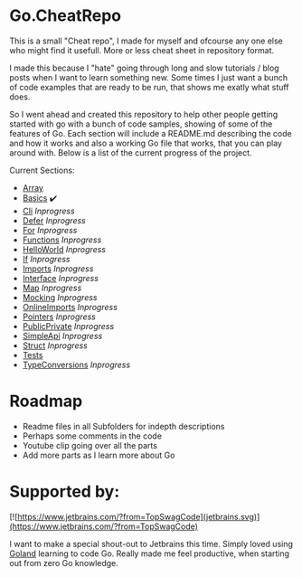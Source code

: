 # Go.CheatRepo

This is a small "Cheat repo", I made for myself and ofcourse any one else who might find it usefull. More or less cheat sheet in repository format.

I made this because I "hate" going through long and slow tutorials / blog posts when I want to learn something new. Some times I just want a bunch of code examples that are ready to be run, that shows me exatly what stuff does.

So I went ahead and created this repository to help other people getting started with go with a bunch of code samples, showing of some of the features of Go. Each section will include a README.md describing the code and how it works and also a working Go file that works, that you can play around with. Below is a list of the current progress of the project.

Current Sections:

* [Array](src/Array)
* [Basics](src/Basics)  :heavy_check_mark:
* [Cli](src/Cli) *Inprogress*
* [Defer](src/Defer) *Inprogress*
* [For](src/For) *Inprogress*
* [Functions](src/Functions) *Inprogress*
* [HelloWorld](src/HelloWorld) *Inprogress*
* [If](src/If) *Inprogress*
* [Imports](src/Imports) *Inprogress*
* [Interface](src/Interface) *Inprogress*
* [Map](src/Map) *Inprogress*
* [Mocking](src/Mocking) *Inprogress*
* [OnlineImports](src/OnlineImports) *Inprogress*
* [Pointers](src/Pointers) *Inprogress*
* [PublicPrivate](src/PublicPrivate) *Inprogress*
* [SimpleApi](src/SimpleApi) *Inprogress*
* [Struct](src/Struct) *Inprogress*
* [Tests](src/Tests)
* [TypeConversions](src/TypeConversions) *Inprogress*


# Roadmap

* Readme files in all Subfolders for indepth descriptions
* Perhaps some comments in the code
* Youtube clip going over all the parts
* Add more parts as I learn more about Go

# Supported by:

[![https://www.jetbrains.com/?from=TopSwagCode](jetbrains.svg)](https://www.jetbrains.com/?from=TopSwagCode)

I want to make a special shout-out to Jetbrains this time. Simply loved using [Goland](https://www.jetbrains.com/go/) learning to code Go. Really made me feel productive, when starting out from zero Go knowledge.